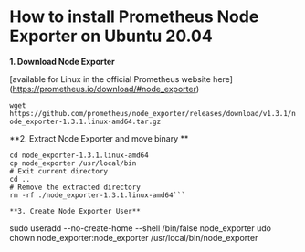 # How to install Prometheus Node Exporter on Ubuntu 20.04

**1. Download Node Exporter**

  [available for Linux in the official Prometheus website here] (https://prometheus.io/download/#node_exporter)

  ```wget https://github.com/prometheus/node_exporter/releases/download/v1.3.1/node_exporter-1.3.1.linux-amd64.tar.gz```

**2. Extract Node Exporter and move binary **

  ```tar xvf node_exporter-1.3.1.linux-amd64.tar.gz
  cd node_exporter-1.3.1.linux-amd64
  cp node_exporter /usr/local/bin
  # Exit current directory
  cd ..
  # Remove the extracted directory
  rm -rf ./node_exporter-1.3.1.linux-amd64```
  
**3. Create Node Exporter User**

  ```
  sudo useradd --no-create-home --shell /bin/false node_exporter
  udo chown node_exporter:node_exporter /usr/local/bin/node_exporter
  ```
